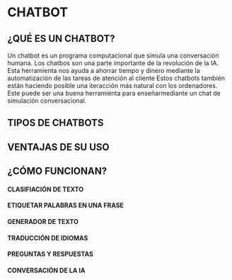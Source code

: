 # CHATBOT

## ¿QUÉ ES UN CHATBOT?
Un chatbot es un programa computacional que simula una conversación humana.
Los chatbos son una parte importante de la revolución de la IA. Esta herramienta nos ayuda a ahorrar tiempo y dinero mediante la automatización de las tareas de atención al cliente
Estos chatbots también están haciendo posible una iteracción más natural con los ordenadores.
Este puede ser una buena herramienta para enseñarmediante un chat de simulación conversacional.
## TIPOS DE CHATBOTS
## VENTAJAS DE SU USO
## ¿CÓMO FUNCIONAN?
#### CLASIFIACIÓN DE TEXTO
#### ETIQUETAR PALABRAS EN UNA FRASE
#### GENERADOR DE TEXTO
#### TRADUCCIÓN DE IDIOMAS
#### PREGUNTAS Y RESPUESTAS
#### CONVERSACIÓN DE LA IA

